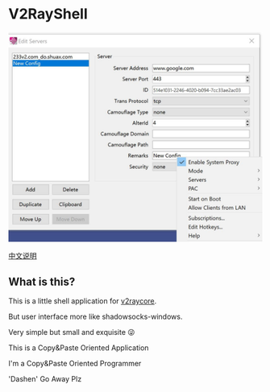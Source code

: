 V2RayShell
==============================

![preview](preview.jpg)

[中文说明](README_ZH.md)

## What is this?

This is a little shell application for [v2raycore](https://github.com/v2ray/v2ray-core).

But user interface more like shadowsocks-windows.

Very simple but small and exquisite 😜

This is a Copy&Paste Oriented Application

I'm a Copy&Paste Oriented Programmer

'Dashen' Go Away Plz